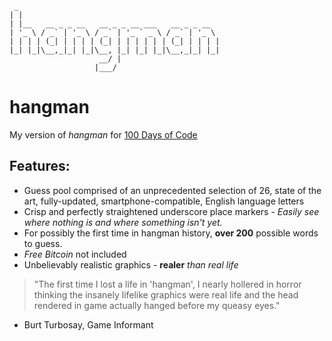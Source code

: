 ```
 _                                             
| |                                            
| |__   __ _ _ __   __ _ _ __ ___   __ _ _ __  
| '_ \ / _` | '_ \ / _` | '_ ` _ \ / _` | '_ \ 
| | | | (_| | | | | (_| | | | | | | (_| | | | |
|_| |_|\__,_|_| |_|\__, |_| |_| |_|\__,_|_| |_|
                    __/ |                      
                   |___/
```
# hangman

My version of *hangman* for [100 Days of Code](https://www.udemy.com/course/100-days-of-code/)

## Features:

* Guess pool comprised of an unprecedented selection of 26, state of the art, fully-updated, smartphone-compatible, English language letters
* Crisp and perfectly straightened underscore place markers - *Easily see where nothing is and where something isn't yet.* 
* For possibly the first time in hangman history, **over 200** possible words to guess.
* *Free Bitcoin* not included
* Unbelievably realistic graphics - **realer** *than real life*

> "The first time I lost a life in 'hangman', I nearly hollered in horror thinking the insanely lifelike graphics were real life and the head rendered in game actually hanged before my queasy eyes."
- Burt Turbosay, Game Informant
